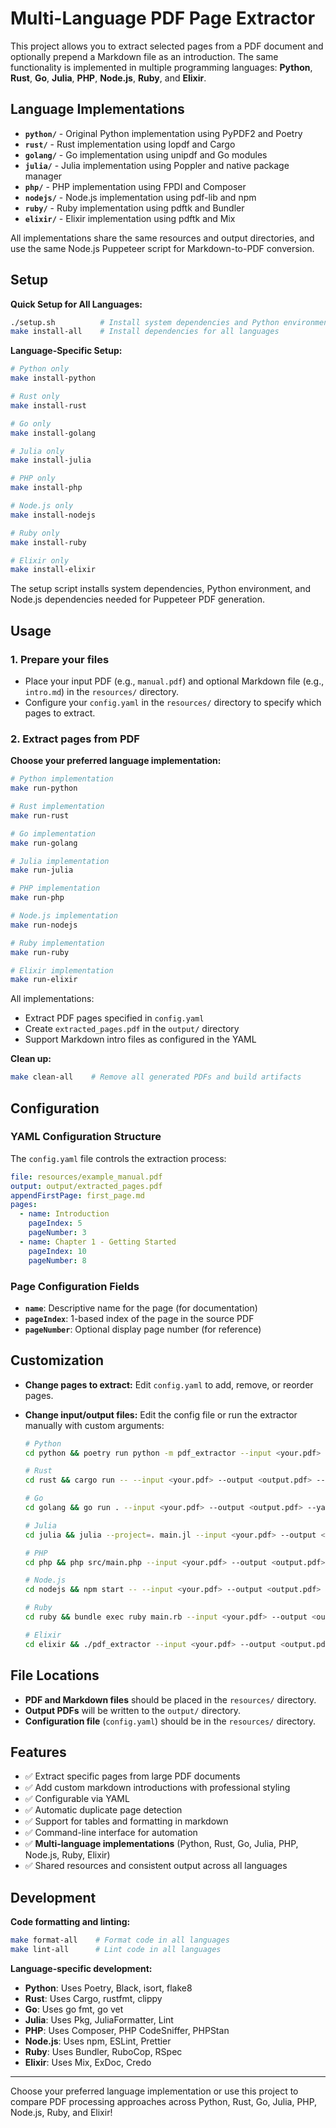 # Multi-Language PDF Page Extractor

This project allows you to extract selected pages from a PDF document and optionally prepend a Markdown file as an introduction. The same functionality is implemented in multiple programming languages: **Python**, **Rust**, **Go**, **Julia**, **PHP**, **Node.js**, **Ruby**, and **Elixir**.

## Language Implementations

- **`python/`** - Original Python implementation using PyPDF2 and Poetry
- **`rust/`** - Rust implementation using lopdf and Cargo
- **`golang/`** - Go implementation using unipdf and Go modules
- **`julia/`** - Julia implementation using Poppler and native package manager
- **`php/`** - PHP implementation using FPDI and Composer
- **`nodejs/`** - Node.js implementation using pdf-lib and npm
- **`ruby/`** - Ruby implementation using pdftk and Bundler
- **`elixir/`** - Elixir implementation using pdftk and Mix

All implementations share the same resources and output directories, and use the same Node.js Puppeteer script for Markdown-to-PDF conversion.

## Setup

**Quick Setup for All Languages:**
```sh
./setup.sh          # Install system dependencies and Python environment
make install-all    # Install dependencies for all languages
```

**Language-Specific Setup:**
```sh
# Python only
make install-python

# Rust only
make install-rust

# Go only
make install-golang

# Julia only
make install-julia

# PHP only
make install-php

# Node.js only
make install-nodejs

# Ruby only
make install-ruby

# Elixir only
make install-elixir
```

The setup script installs system dependencies, Python environment, and Node.js dependencies needed for Puppeteer PDF generation.

## Usage

### 1. Prepare your files
- Place your input PDF (e.g., `manual.pdf`) and optional Markdown file (e.g., `intro.md`) in the `resources/` directory.
- Configure your `config.yaml` in the `resources/` directory to specify which pages to extract.

### 2. Extract pages from PDF

**Choose your preferred language implementation:**

```sh
# Python implementation
make run-python

# Rust implementation
make run-rust

# Go implementation
make run-golang

# Julia implementation
make run-julia

# PHP implementation
make run-php

# Node.js implementation
make run-nodejs

# Ruby implementation
make run-ruby

# Elixir implementation
make run-elixir
```

All implementations:
- Extract PDF pages specified in `config.yaml`
- Create `extracted_pages.pdf` in the `output/` directory
- Support Markdown intro files as configured in the YAML

**Clean up:**
```sh
make clean-all    # Remove all generated PDFs and build artifacts
```

## Configuration

### YAML Configuration Structure

The `config.yaml` file controls the extraction process:

```yaml
file: resources/example_manual.pdf
output: output/extracted_pages.pdf
appendFirstPage: first_page.md
pages:
  - name: Introduction
    pageIndex: 5
    pageNumber: 3
  - name: Chapter 1 - Getting Started
    pageIndex: 10
    pageNumber: 8
```

### Page Configuration Fields

- **`name`**: Descriptive name for the page (for documentation)
- **`pageIndex`**: 1-based index of the page in the source PDF
- **`pageNumber`**: Optional display page number (for reference)

## Customization

- **Change pages to extract:** Edit `config.yaml` to add, remove, or reorder pages.
- **Change input/output files:** Edit the config file or run the extractor manually with custom arguments:

  ```sh
  # Python
  cd python && poetry run python -m pdf_extractor --input <your.pdf> --output <output.pdf> --yaml <your.yaml> --markdown <your.md>

  # Rust
  cd rust && cargo run -- --input <your.pdf> --output <output.pdf> --yaml <your.yaml> --markdown <your.md>

  # Go
  cd golang && go run . --input <your.pdf> --output <output.pdf> --yaml <your.yaml> --markdown <your.md>

  # Julia
  cd julia && julia --project=. main.jl --input <your.pdf> --output <output.pdf> --yaml <your.yaml> --markdown <your.md>

  # PHP
  cd php && php src/main.php --input <your.pdf> --output <output.pdf> --yaml <your.yaml> --markdown <your.md>

  # Node.js
  cd nodejs && npm start -- --input <your.pdf> --output <output.pdf> --yaml <your.yaml> --markdown <your.md>

  # Ruby
  cd ruby && bundle exec ruby main.rb --input <your.pdf> --output <output.pdf> --yaml <your.yaml> --markdown <your.md>

  # Elixir
  cd elixir && ./pdf_extractor --input <your.pdf> --output <output.pdf> --yaml <your.yaml> --markdown <your.md>
  ```

## File Locations

- **PDF and Markdown files** should be placed in the `resources/` directory.
- **Output PDFs** will be written to the `output/` directory.
- **Configuration file** (`config.yaml`) should be in the `resources/` directory.

## Features

- ✅ Extract specific pages from large PDF documents
- ✅ Add custom markdown introductions with professional styling
- ✅ Configurable via YAML
- ✅ Automatic duplicate page detection
- ✅ Support for tables and formatting in markdown
- ✅ Command-line interface for automation
- ✅ **Multi-language implementations** (Python, Rust, Go, Julia, PHP, Node.js, Ruby, Elixir)
- ✅ Shared resources and consistent output across all languages

## Development

**Code formatting and linting:**
```sh
make format-all    # Format code in all languages
make lint-all      # Lint code in all languages
```

**Language-specific development:**
- **Python**: Uses Poetry, Black, isort, flake8
- **Rust**: Uses Cargo, rustfmt, clippy
- **Go**: Uses go fmt, go vet
- **Julia**: Uses Pkg, JuliaFormatter, Lint
- **PHP**: Uses Composer, PHP CodeSniffer, PHPStan
- **Node.js**: Uses npm, ESLint, Prettier
- **Ruby**: Uses Bundler, RuboCop, RSpec
- **Elixir**: Uses Mix, ExDoc, Credo

---

Choose your preferred language implementation or use this project to compare PDF processing approaches across Python, Rust, Go, Julia, PHP, Node.js, Ruby, and Elixir!
